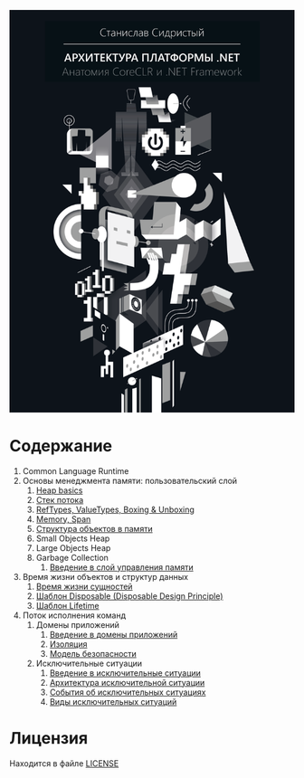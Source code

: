 ![](../../bin/BookCover-ru.png)

# Содержание

  1. Common Language Runtime
  1. Основы менеджмента памяти: пользовательский слой
      1. [Heap basics](./MemoryManagementBasics.md)
      1. [Стек потока](./ThreadStack.md)
      1. [RefTypes, ValueTypes, Boxing & Unboxing](./ReferenceTypesVsValueTypes.md)
      1. [Memory, Span](./MemorySpan.md)
      1. [Структура объектов в памяти](./ObjectsStructure.md)
      1. Small Objects Heap
      1. Large Objects Heap
      1. Garbage Collection
          1. [Введение в слой управления памяти](./MemoryManagement/1-MemoryManagement-Intro.md)
  1. Время жизни объектов и структур данных
      1. [Время жизни сущностей](./LifetimeManagement/1-EntitiesLifetime.md)
      1. [Шаблон Disposable (Disposable Design Principle)](./LifetimeManagement/2-Disposable.md)
      1. [Шаблон Lifetime](./LifetimeManagement/3-Lifetime.md)
  1. Поток исполнения команд
      1. Домены приложений
          1. [Введение в домены приложений](./AppDomains/1-AppDomains-Intro.md)
          1. [Изоляция](./AppDomains/2-AppDomains-Isolation.md)
          1. [Модель безопасности](./AppDomains/3-AppDomains-Security.md)
      1. Исключительные ситуации
          1. [Введение в исключительные ситуации](./ExceptionalFlow/1-Exceptions-Intro.md)
          1. [Архитектура исключительной ситуации](./ExceptionalFlow/2-Exceptions-Architecture.md)
          1. [События об исключительных ситуациях](./ExceptionalFlow/3-Exceptions-Events.md)
          1. [Виды исключительных ситуаций](./ExceptionalFlow/4-Exceptions-Types.md)

# Лицензия

Находится в файле [LICENSE](../../LICENSE)